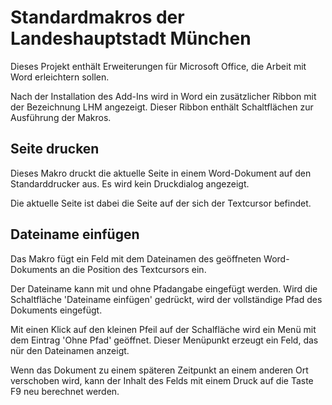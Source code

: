 # Standardmakros der Landeshauptstadt München

Dieses Projekt enthält Erweiterungen für Microsoft Office, die Arbeit mit Word erleichtern sollen.

Nach der Installation des Add-Ins wird in Word ein zusätzlicher Ribbon mit der Bezeichnung LHM angezeigt. Dieser Ribbon enthält Schaltflächen zur Ausführung der Makros.

## Seite drucken

Dieses Makro druckt die aktuelle Seite in einem Word-Dokument auf den Standarddrucker aus. Es wird kein Druckdialog angezeigt.

Die aktuelle Seite ist dabei die Seite auf der sich der Textcursor befindet.

## Dateiname einfügen

Das Makro fügt ein Feld mit dem Dateinamen des geöffneten Word-Dokuments an die Position des Textcursors ein.

Der Dateiname kann mit und ohne Pfadangabe eingefügt werden. Wird die Schaltfläche 'Dateiname einfügen' gedrückt, wird der vollständige Pfad des Dokuments eingefügt.

Mit einen Klick auf den kleinen Pfeil auf der Schalfläche wird ein Menü mit dem Eintrag 'Ohne Pfad' geöffnet. Dieser Menüpunkt erzeugt ein Feld, das nür den Dateinamen anzeigt.

Wenn das Dokument zu einem späteren Zeitpunkt an einem anderen Ort verschoben wird, kann der Inhalt des Felds mit einem Druck auf die Taste F9 neu berechnet werden.

